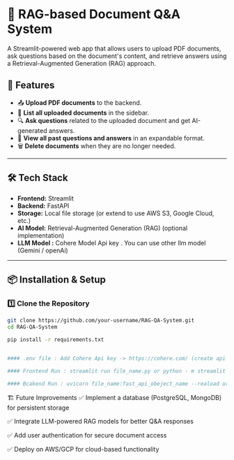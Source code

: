 # 📄 RAG-based Document Q&A System

A Streamlit-powered web app that allows users to upload PDF documents, ask questions based on the document's content, and retrieve answers using a Retrieval-Augmented Generation (RAG) approach.

## 🚀 Features

- 📤 **Upload PDF documents** to the backend.
- 📂 **List all uploaded documents** in the sidebar.
- 🔍 **Ask questions** related to the uploaded document and get AI-generated answers.
- 📜 **View all past questions and answers** in an expandable format.
- 🗑️ **Delete documents** when they are no longer needed.

---

## 🛠️ Tech Stack

- **Frontend:** Streamlit
- **Backend:** FastAPI
- **Storage:** Local file storage (or extend to use AWS S3, Google Cloud, etc.)
- **AI Model:** Retrieval-Augmented Generation (RAG) (optional implementation)
- **LLM Model :** Cohere Model Api key . You can use other llm model (Gemini / openAi)

---

## 📦 Installation & Setup

### 1️⃣ Clone the Repository

```bash
git clone https://github.com/your-username/RAG-QA-System.git
cd RAG-QA-System

pip install -r requirements.txt


#### .env file : Add Cohere Api key -> https://cohere.com/ (create api key from here)

#### Frontend Run : streamlit run file_name.py or python - m streamlit run file_name.py

#### Bcakend Run : uvicorn file_name:fast_api_obeject_name --reaload or python - m uvicorn file_name:fast_api_obeject_name --reaload
```



🏗️ Future Improvements
✅ Implement a database (PostgreSQL, MongoDB) for persistent storage

✅ Integrate LLM-powered RAG models for better Q&A responses

✅ Add user authentication for secure document access

✅ Deploy on AWS/GCP for cloud-based functionality
